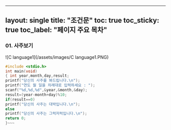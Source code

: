---
layout: single
title: "조건문" 
toc: true
toc_sticky: true
toc_label: "페이지 주요 목차"
-------



### 01. 사주보기
![C language1](/assets/images/C language1.PNG)
<C-->
~~~c
#include <stdio.h>
int main(void)
{ int year,month,day,result;
printf("당신의 사주를 봐드립니다.\n");
printf("연도 월 일을 차례대로 입력하세요 : ");
scanf("%d,%d,%d",&year,&month,&day);
result=(year-month+day)%10;
if(result==0)
printf("당신의 사주는 대박입니다.\n");
else
printf("당신의 사주는 그럭저럭입니다.\n");
return 0;
}~~~
